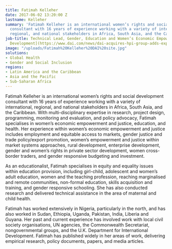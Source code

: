 ```yaml
---
title: Fatimah Kelleher
date: 2017-06-02 13:20:00 Z
lastname: Kelleher
summary: 'Fatimah Kelleher is an international women’s rights and social development
  consultant with 16 years of experience working with a variety of international,
  regional, and national stakeholders in Africa, South Asia, and the Caribbean. '
job-title: Technical Lead, Gender, Education and Women’s Economic Empowerment, [WISE
  Development](https://www.dai.com/news/dai-acquires-hpi-group-adds-expertise-in-global-health-womens-empowerment)
image: "/uploads/Fatimah%20Kelleher%20DAI%20site.jpg"
solutions:
- Global Health
- Gender and Social Inclusion
regions:
- Latin America and the Caribbean
- Asia and the Pacific
- Sub-Saharan Africa
---
```


Fatimah Kelleher is an international women’s rights and social development consultant with 16 years of experience working with a variety of international, regional, and national stakeholders in Africa, South Asia, and the Caribbean. With multi-disciplinary expertise in research, project design, programming, monitoring and evaluation, and policy advocacy, Fatimah specialises in women’s economic empowerment and justice, education, and health. Her experience within women’s economic empowerment and justice includes employment and equitable access to markets, gender justice and trade policy/export promotion, women’s empowerment and justice within market systems approaches, rural development, enterprise development, gender and women’s rights in private sector development, women cross-border traders, and gender responsive budgeting and investment. 

As an educationalist, Fatimah specialises in equity and equality issues within education provision, including girl-child, adolescent and women’s adult education, women and the teaching profession, reaching marginalised and remote communities, non-formal education, skills acquisition and training, and gender responsive schooling. She has also conducted research and delivered technical assistance in the area of maternal and child health. 

Fatimah has worked extensively in Nigeria, particularly in the north, and has also worked in Sudan, Ethiopia, Uganda, Pakistan, India, Liberia and Guyana. Her past and current experience has involved work with local civil society organisations, UN agencies, the Commonwealth Secretariat, nongovernmental groups, and the U.K. Department for International Development. Fatimah has published widely in her areas of work, delivering empirical research, policy documents, papers, and media articles. 